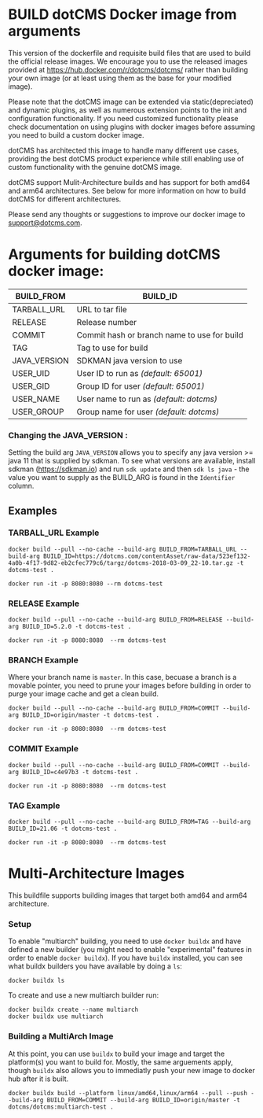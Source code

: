 # BUILD dotCMS Docker image from arguments 

This version of the dockerfile and requisite build files that are used to build the official release images. We encourage you to use the released images provided at  https://hub.docker.com/r/dotcms/dotcms/ rather than building your own image (or at least using them as the base for your modified image).  

Please note that the dotCMS image can be extended via static(depreciated) and dynamic plugins, as well as numerous extension points to the init and configuration functionality.  If you need customized functionality please check documentation on using plugins with docker images before assuming you need to build a custom docker image. 

dotCMS has architected this image to handle many different use cases, providing the best dotCMS product experience while still enabling use of custom functionality with the genuine dotCMS image.

dotCMS support Mulit-Architecture builds and has support for both amd64 and arm64 architectures. See below for more information on how to build dotCMS for different architectures.

Please send any thoughts or suggestions to improve our docker image to support@dotcms.com. 


# Arguments for building dotCMS docker image: 

|  BUILD_FROM   | BUILD_ID                     |
| ------------- | ---------------              |
| TARBALL_URL   | URL to tar file              |
| RELEASE       | Release number               |
| COMMIT        | Commit hash or branch name to use for build |
| TAG           | Tag to use for build         |
| JAVA_VERSION  | SDKMAN java version to use | 
| USER_UID      | User ID to run as _(default: 65001)_| 
| USER_GID      | Group ID for user _(default: 65001)_| 
| USER_NAME     | User name to run as _(default: dotcms)_|
| USER_GROUP    | Group name for user _(default: dotcms)_| 



### Changing the JAVA_VERSION :
Setting the build arg `JAVA_VERSION` allows you to specify any java version >= java 11 that is supplied by sdkman. To see what versions are available, install sdkman (https://sdkman.io) and run `sdk update` and then `sdk ls java` - the value you want to supply as the BUILD_ARG is found in the `Identifier` column.


## Examples 

### TARBALL_URL Example 
```
docker build --pull --no-cache --build-arg BUILD_FROM=TARBALL_URL --build-arg BUILD_ID=https://dotcms.com/contentAsset/raw-data/523ef132-4a0b-4f17-9d82-eb2cfec779c6/targz/dotcms-2018-03-09_22-10.tar.gz -t dotcms-test .

docker run -it -p 8080:8080 --rm dotcms-test
```

### RELEASE Example 
```
docker build --pull --no-cache --build-arg BUILD_FROM=RELEASE --build-arg BUILD_ID=5.2.0 -t dotcms-test .

docker run -it -p 8080:8080  --rm dotcms-test
```

### BRANCH Example 
Where your branch name is `master`.  In this case, becuase a branch is a movable pointer, you need to prune your
images before building in order to purge your image cache and get a clean build.
```
docker build --pull --no-cache --build-arg BUILD_FROM=COMMIT --build-arg BUILD_ID=origin/master -t dotcms-test .

docker run -it -p 8080:8080  --rm dotcms-test
```


### COMMIT Example 
```
docker build --pull --no-cache --build-arg BUILD_FROM=COMMIT --build-arg BUILD_ID=c4e97b3 -t dotcms-test .

docker run -it -p 8080:8080  --rm dotcms-test
```

### TAG Example 
```
docker build --pull --no-cache --build-arg BUILD_FROM=TAG --build-arg BUILD_ID=21.06 -t dotcms-test .

docker run -it -p 8080:8080  --rm dotcms-test
```


# Multi-Architecture Images
This buildfile supports building images that target both amd64 and arm64 architecture.  

### Setup
To enable "multiarch" building, you need to use `docker buildx` and have defined a new builder (you might need to enable "experimental" features in order to enable `docker buildx`). If you have `buildx` installed, you can see what buildx builders you have available by doing a `ls`:

```
docker buildx ls
```

To create and use a new multiarch builder run:
```
docker buildx create --name multiarch
docker buildx use multiarch
```

### Building a MultiArch Image

At this point, you can use `buildx` to build your image and target the platform(s) you want to build for.  Mostly, the same arguements apply, though `buildx` also allows you to immediatly push your new image to docker hub after it is built.

```
docker buildx build --platform linux/amd64,linux/arm64 --pull --push --build-arg BUILD_FROM=COMMIT --build-arg BUILD_ID=origin/master -t dotcms/dotcms:multiarch-test .

```